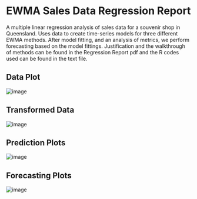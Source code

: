 # EWMA Sales Data Regression Report
A multiple linear regression analysis of sales data for a souvenir shop in Queensland. Uses data to create time-series models for three different EWMA methods. After model fitting, and an analysis of metrics, we perform forecasting based on the model fittings. Justification and the walkthrough of methods can be found in the Regression Report pdf and the R codes used can be found in the text file.

## Data Plot
![image](https://github.com/aouyang3/RegressionReport/assets/73046283/57832249-fc35-42d1-8726-e30dc31c0e6e)

## Transformed Data
![image](https://github.com/aouyang3/RegressionReport/assets/73046283/ce2f9840-ca85-4601-a39e-59d6648af944)

## Prediction Plots
![image](https://github.com/aouyang3/RegressionReport/assets/73046283/3a69b499-9a31-491f-9dec-ff745a53d59f)

## Forecasting Plots
![image](https://github.com/aouyang3/RegressionReport/assets/73046283/bbbf1114-f650-4d2c-bc27-a3bdad32a44e)

